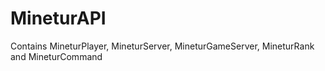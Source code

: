 # MineturAPI
Contains MineturPlayer, MineturServer,  MineturGameServer, MineturRank and MineturCommand

